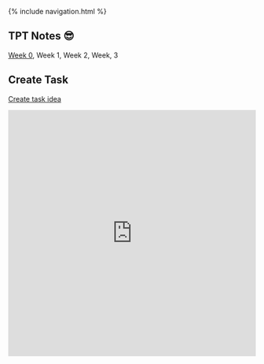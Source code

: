 {% include navigation.html %}

## TPT Notes 😎
[Week 0](https://github.com/allisonthuang/allisonthuang.github.io/wiki/TPT-Notes#week-0), Week 1, Week 2, Week, 3

## Create Task
[Create task idea](https://github.com/allisonthuang/allisonthuang.github.io/wiki/Allison's-Create-Task-Plan)

<iframe frameborder="0" width="100%" height="500px" src="https://replit.com/@allisonthuang/AllisonCSPTri3"> </iframe>
